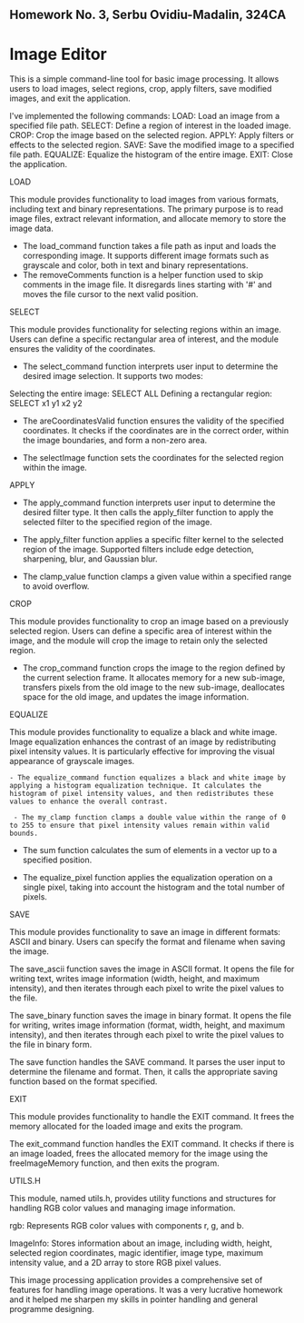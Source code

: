 ## Homework No. 3, Serbu Ovidiu-Madalin, 324CA
# Image Editor

This is a simple command-line tool for basic image processing. It allows users to load images, select regions, crop, apply filters, save modified images, and exit the application.

I've implemented the following commands:
LOAD: Load an image from a specified file path.
SELECT: Define a region of interest in the loaded image.
CROP: Crop the image based on the selected region.
APPLY: Apply filters or effects to the selected region.
SAVE: Save the modified image to a specified file path.
EQUALIZE: Equalize the histogram of the entire image.
EXIT: Close the application.

LOAD

This module provides functionality to load images from various formats, including text and binary representations. The primary purpose is to read image files, extract relevant information, and allocate memory to store the image data.

 - The load_command function takes a file path as input and loads the corresponding image. It supports different image formats such as grayscale and color, both in text and binary representations.
 - The removeComments function is a helper function used to skip comments in the image file. It disregards lines starting with '#' and moves the file cursor to the next valid position.

 SELECT

 This module provides functionality for selecting regions within an image. Users can define a specific rectangular area of interest, and the module ensures the validity of the coordinates.

 - The select_command function interprets user input to determine the desired image selection. It supports two modes:

Selecting the entire image: SELECT ALL
Defining a rectangular region: SELECT x1 y1 x2 y2

 - The areCoordinatesValid function ensures the validity of the specified coordinates. It checks if the coordinates are in the correct order, within the image boundaries, and form a non-zero area.

 - The selectImage function sets the coordinates for the selected region within the image.

 APPLY

  - The apply_command function interprets user input to determine the desired filter type. It then calls the apply_filter function to apply the selected filter to the specified region of the image.

  - The apply_filter function applies a specific filter kernel to the selected region of the image. Supported filters include edge detection, sharpening, blur, and Gaussian blur.

  - The clamp_value function clamps a given value within a specified range to avoid overflow.

  CROP

  This module provides functionality to crop an image based on a previously selected region. Users can define a specific area of interest within the image, and the module will crop the image to retain only the selected region.

   - The crop_command function crops the image to the region defined by the current selection frame. It allocates memory for a new sub-image, transfers pixels from the old image to the new sub-image, deallocates space for the old image, and updates the image information.

   EQUALIZE

   This module provides functionality to equalize a black and white image. Image equalization enhances the contrast of an image by redistributing pixel intensity values. It is particularly effective for improving the visual appearance of grayscale images.

    - The equalize_command function equalizes a black and white image by applying a histogram equalization technique. It calculates the histogram of pixel intensity values, and then redistributes these values to enhance the overall contrast.

     - The my_clamp function clamps a double value within the range of 0 to 255 to ensure that pixel intensity values remain within valid bounds.

 - The sum function calculates the sum of elements in a vector up to a specified position.

 - The equalize_pixel function applies the equalization operation on a single pixel, taking into account the histogram and the total number of pixels.

SAVE

This module provides functionality to save an image in different formats: ASCII and binary. Users can specify the format and filename when saving the image.

The save_ascii function saves the image in ASCII format. It opens the file for writing text, writes image information (width, height, and maximum intensity), and then iterates through each pixel to write the pixel values to the file.

The save_binary function saves the image in binary format. It opens the file for writing, writes image information (format, width, height, and maximum intensity), and then iterates through each pixel to write the pixel values to the file in binary form.

The save function handles the SAVE command. It parses the user input to determine the filename and format. Then, it calls the appropriate saving function based on the format specified.

EXIT

This module provides functionality to handle the EXIT command. It frees the memory allocated for the loaded image and exits the program.

The exit_command function handles the EXIT command. It checks if there is an image loaded, frees the allocated memory for the image using the freeImageMemory function, and then exits the program.

UTILS.H

This module, named utils.h, provides utility functions and structures for handling RGB color values and managing image information.

rgb: Represents RGB color values with components r, g, and b.

ImageInfo: Stores information about an image, including width, height, selected region coordinates, magic identifier, image type, maximum intensity value, and a 2D array to store RGB pixel values.

This image processing application provides a comprehensive set of features for handling image operations. It was a very lucrative homework and it helped me sharpen my skills in pointer handling and general programme designing.